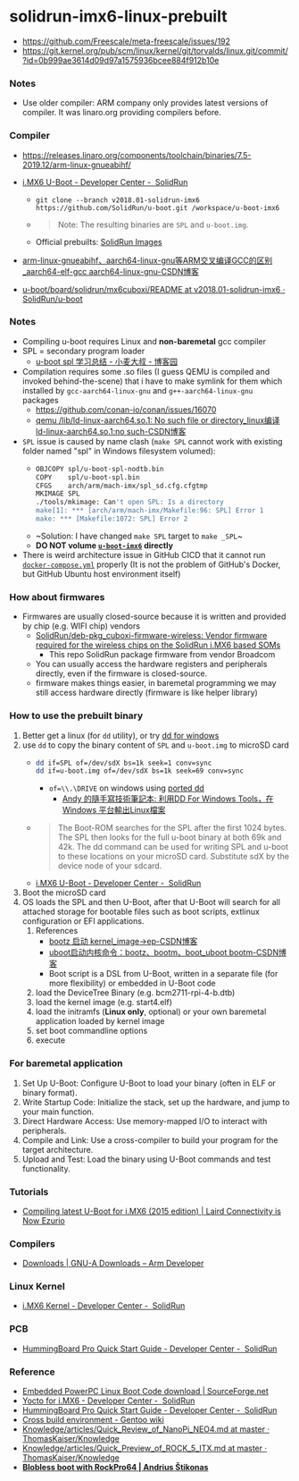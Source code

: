 solidrun-imx6-linux-prebuilt
============================
- https://github.com/Freescale/meta-freescale/issues/192
- https://git.kernel.org/pub/scm/linux/kernel/git/torvalds/linux.git/commit/?id=0b999ae3614d09d97a1575936bcee884f912b10e

### Notes
- Use older compiler: ARM company only provides latest versions of compiler. It was linaro.org providing compilers before.

### Compiler
- https://releases.linaro.org/components/toolchain/binaries/7.5-2019.12/arm-linux-gnueabihf/


- [i.MX6 U-Boot - Developer Center -  SolidRun](https://solidrun.atlassian.net/wiki/spaces/developer/pages/287179374/i.MX6+U-Boot#Compiling-from-source)
    - `git clone --branch v2018.01-solidrun-imx6 https://github.com/SolidRun/u-boot.git /workspace/u-boot-imx6`
    - > Note: The resulting binaries are `SPL` and `u-boot.img`.
    - Official prebuilts: [SolidRun Images](https://images.solid-run.com/IMX6)
- [arm-linux-gnueabihf、aarch64-linux-gnu等ARM交叉编译GCC的区别_aarch64-elf-gcc aarch64-linux-gnu-CSDN博客](https://blog.csdn.net/Namcodream521/article/details/88379307)
- [u-boot/board/solidrun/mx6cuboxi/README at v2018.01-solidrun-imx6 · SolidRun/u-boot](https://github.com/SolidRun/u-boot/blob/v2018.01-solidrun-imx6/board/solidrun/mx6cuboxi/README)

### Notes
- Compiling u-boot requires Linux and **non-baremetal** gcc compiler
- SPL = secondary program loader
    - [u-boot spl 学习总结 - 小麦大叔 - 博客园](https://www.cnblogs.com/unclemac/p/12783383.html)
- Compilation requires some .so files (I guess QEMU is compiled and invoked behind-the-scene) that i have to make symlink for them which installed by `gcc-aarch64-linux-gnu` and `g++-aarch64-linux-gnu` packages
    - https://github.com/conan-io/conan/issues/16070
    - [qemu /lib/ld-linux-aarch64.so.1: No such file or directory_linux编译 ld-linux-aarch64.so.1:no such-CSDN博客](https://blog.csdn.net/FJDJFKDJFKDJFKD/article/details/112828882)
- `SPL` issue is caused by name clash (`make SPL` cannot work with existing folder named "spl" in Windows filesystem volumed):
    - ```sh
      OBJCOPY spl/u-boot-spl-nodtb.bin
      COPY    spl/u-boot-spl.bin
      CFGS    arch/arm/mach-imx/spl_sd.cfg.cfgtmp
      MKIMAGE SPL
      ./tools/mkimage: Can't open SPL: Is a directory
      make[1]: *** [arch/arm/mach-imx/Makefile:96: SPL] Error 1
      make: *** [Makefile:1072: SPL] Error 2
      ```
    - ~Solution: I have changed `make SPL` target to `make _SPL`~
    - **DO NOT volume [`u-boot-imx6`](./u-boot-imx6) directly**
- There is weird architecture issue in GitHub CICD that it cannot run [`docker-compose.yml`](./docker-compose.yml) properly (It is not the problem of GitHub's Docker, but GitHub Ubuntu host environment itself)

### How about firmwares
- Firmwares are usually closed-source because it is written and provided by chip (e.g. WIFI chip) vendors
    - [SolidRun/deb-pkg_cuboxi-firmware-wireless: Vendor firmware required for the wireless chips on the SolidRun i.MX6 based SOMs](https://github.com/SolidRun/deb-pkg_cuboxi-firmware-wireless)
        - This repo SolidRun package firmware from vendor Broadcom  
    - You can usually access the hardware registers and peripherals directly, even if the firmware is closed-source.
    - firmware makes things easier, in baremetal programming we may still access hardware directly (firmware is like helper library)
  
### How to use the prebuilt binary
1. Better get a linux (for `dd` utility), or try [dd for windows](http://www.chrysocome.net/dd)
2. use `dd` to copy the binary content of `SPL` and `u-boot.img` to microSD card
    - ```bash
      dd if=SPL of=/dev/sdX bs=1k seek=1 conv=sync
      dd if=u-boot.img of=/dev/sdX bs=1k seek=69 conv=sync
      ```
      -  `of=\\.\DRIVE` on windows using [ported dd](http://www.chrysocome.net/dd)
          - [Andy 的隨手寫技術筆記本: 利用DD For Windows Tools，在Windows 平台輸出Linux檔案](https://chenweichi.blogspot.com/2011/08/dd-for-windows-toolswindows-linux.html) 
    - > The Boot-ROM searches for the SPL after the first 1024 bytes. The SPL then looks for the full u-boot binary at both 69k and 42k. The dd command can be used for writing SPL and u-boot to these locations on your microSD card. Substitute sdX by the device node of your sdcard.
    - [i.MX6 U-Boot - Developer Center -  SolidRun](https://solidrun.atlassian.net/wiki/spaces/developer/pages/287179374/i.MX6+U-Boot#Download-Binaries)
3. Boot the microSD card
4. OS loads the SPL and then U-Boot, after that U-Boot will search for all attached storage for bootable files such as boot scripts, extlinux configuration or EFI applications.
    1. References
        - [bootz 启动 kernel_image->ep-CSDN博客](https://blog.csdn.net/lyndon_li/article/details/126150965)
        - [uboot启动内核命令：bootz、bootm、boot_uboot bootm-CSDN博客](https://blog.csdn.net/Calmer_/article/details/131070786)
        - Boot script is a DSL from U-Boot, written in a separate file (for more flexibility) or embedded in U-Boot code
    2. load the DeviceTree Binary (e.g. bcm2711-rpi-4-b.dtb)
    3. load the kernel image (e.g. start4.elf)
    4. load the initramfs (**Linux only**, optional) or your own baremetal application loaded by kernel image
    5. set boot commandline options
    6. execute

### For baremetal application
1. Set Up U-Boot: Configure U-Boot to load your binary (often in ELF or binary format).
2. Write Startup Code: Initialize the stack, set up the hardware, and jump to your main function.
3. Direct Hardware Access: Use memory-mapped I/O to interact with peripherals.
4. Compile and Link: Use a cross-compiler to build your program for the target architecture.
5. Upload and Test: Load the binary using U-Boot commands and test functionality.
    
### Tutorials
- [Compiling latest U-Boot for i.MX6 (2015 edition) | Laird Connectivity is Now Ezurio](https://www.ezurio.com/resources/software-announcements/compiling-latest-u-boot-for-i-mx6-2015-edition)

### Compilers
- [Downloads | GNU-A Downloads – Arm Developer](https://developer.arm.com/downloads/-/gnu-a)

### Linux Kernel
- [i.MX6 Kernel - Developer Center -  SolidRun](https://solidrun.atlassian.net/wiki/spaces/developer/pages/286916713)

### PCB
- [HummingBoard Pro Quick Start Guide - Developer Center -  SolidRun](https://solidrun.atlassian.net/wiki/spaces/developer/pages/270631039/HummingBoard+Pro+Quick+Start+Guide#Hardware-Setup)

### Reference
- [Embedded PowerPC Linux Boot Code download | SourceForge.net](https://sourceforge.net/projects/ppcboot/)
- [Yocto for i.MX6 - Developer Center -  SolidRun](https://solidrun.atlassian.net/wiki/spaces/developer/pages/287277558/Yocto+for+i.MX6)
- [HummingBoard Pro Quick Start Guide - Developer Center -  SolidRun](https://solidrun.atlassian.net/wiki/spaces/developer/pages/270631039/HummingBoard+Pro+Quick+Start+Guide#Hardware-Setup)
- [Cross build environment - Gentoo wiki](https://wiki.gentoo.org/wiki/Cross_build_environment#Allwinner_A20_specific)
- [Knowledge/articles/Quick_Review_of_NanoPi_NEO4.md at master · ThomasKaiser/Knowledge](https://github.com/ThomasKaiser/Knowledge/blob/master/articles/Quick_Review_of_NanoPi_NEO4.md)
- [Knowledge/articles/Quick_Preview_of_ROCK_5_ITX.md at master · ThomasKaiser/Knowledge](https://github.com/ThomasKaiser/Knowledge/blob/master/articles/Quick_Preview_of_ROCK_5_ITX.md)
- [**Blobless boot with RockPro64 | Andrius Štikonas**](https://stikonas.eu/wordpress/2019/09/15/blobless-boot-with-rockpro64/)
